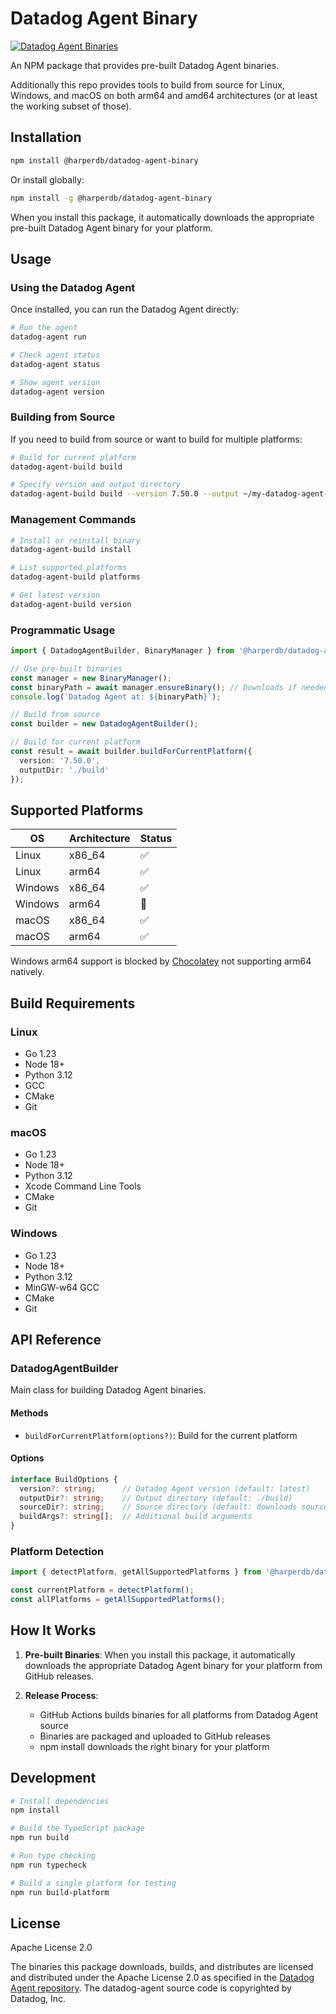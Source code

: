 # Datadog Agent Binary

[![Datadog Agent Binaries](https://github.com/HarperDB/datadog-agent-binary/actions/workflows/build-release.yml/badge.svg)](https://github.com/HarperDB/datadog-agent-binary/actions/workflows/build-release.yml)

An NPM package that provides pre-built Datadog Agent binaries.

Additionally this repo provides tools to build from source for Linux, Windows, and macOS on both arm64 and amd64 architectures (or at least the working subset of those).

## Installation

```bash
npm install @harperdb/datadog-agent-binary
```

Or install globally:

```bash
npm install -g @harperdb/datadog-agent-binary
```

When you install this package, it automatically downloads the appropriate pre-built Datadog Agent binary for your platform.

## Usage

### Using the Datadog Agent

Once installed, you can run the Datadog Agent directly:

```bash
# Run the agent
datadog-agent run

# Check agent status
datadog-agent status

# Show agent version
datadog-agent version
```

### Building from Source

If you need to build from source or want to build for multiple platforms:

```bash
# Build for current platform
datadog-agent-build build

# Specify version and output directory
datadog-agent-build build --version 7.50.0 --output ~/my-datadog-agent-build
```

### Management Commands

```bash
# Install or reinstall binary
datadog-agent-build install

# List supported platforms
datadog-agent-build platforms

# Get latest version
datadog-agent-build version
```

### Programmatic Usage

```typescript
import { DatadogAgentBuilder, BinaryManager } from '@harperdb/datadog-agent-binary';

// Use pre-built binaries
const manager = new BinaryManager();
const binaryPath = await manager.ensureBinary(); // Downloads if needed
console.log(`Datadog Agent at: ${binaryPath}`);

// Build from source
const builder = new DatadogAgentBuilder();

// Build for current platform
const result = await builder.buildForCurrentPlatform({
  version: '7.50.0',
  outputDir: './build'
});
```

## Supported Platforms

| OS | Architecture | Status |
|----|-------------|--------|
| Linux | x86_64 | ✅ |
| Linux | arm64 | ✅ |
| Windows | x86_64 | ✅ |
| Windows | arm64 | 🚫 |
| macOS | x86_64 | ✅ |
| macOS | arm64 | ✅ |

Windows arm64 support is blocked by [Chocolatey](https://chocolatey.org) not supporting arm64 natively.

## Build Requirements

### Linux
- Go 1.23
- Node 18+
- Python 3.12
- GCC
- CMake
- Git

### macOS
- Go 1.23
- Node 18+
- Python 3.12
- Xcode Command Line Tools
- CMake
- Git

### Windows
- Go 1.23
- Node 18+
- Python 3.12
- MinGW-w64 GCC
- CMake
- Git

## API Reference

### DatadogAgentBuilder

Main class for building Datadog Agent binaries.

#### Methods

- `buildForCurrentPlatform(options?)`: Build for the current platform

#### Options

```typescript
interface BuildOptions {
  version?: string;      // Datadog Agent version (default: latest)
  outputDir?: string;    // Output directory (default: ./build)
  sourceDir?: string;    // Source directory (default: downloads source)
  buildArgs?: string[];  // Additional build arguments
}
```

### Platform Detection

```typescript
import { detectPlatform, getAllSupportedPlatforms } from '@harperdb/datadog-agent-binary';

const currentPlatform = detectPlatform();
const allPlatforms = getAllSupportedPlatforms();
```

## How It Works

1. **Pre-built Binaries**: When you install this package, it automatically downloads the appropriate Datadog Agent binary for your platform from GitHub releases.

3. **Release Process**:
   - GitHub Actions builds binaries for all platforms from Datadog Agent source
   - Binaries are packaged and uploaded to GitHub releases
   - npm install downloads the right binary for your platform

## Development

```bash
# Install dependencies
npm install

# Build the TypeScript package
npm run build

# Run type checking
npm run typecheck

# Build a single platform for testing
npm run build-platform
```

## License

Apache License 2.0

The binaries this package downloads, builds, and distributes are licensed and distributed under the Apache License 2.0 as specified in the [Datadog Agent repository](https://github.com/DataDog/datadog-agent). The datadog-agent source code is copyrighted by Datadog, Inc.
